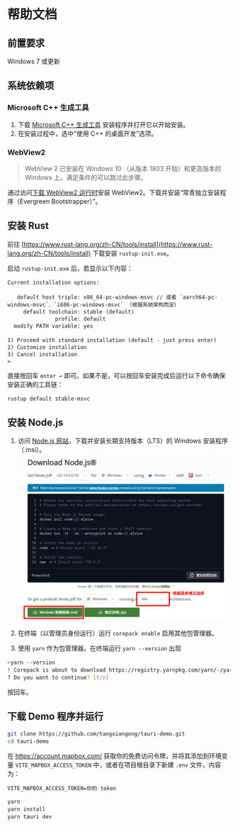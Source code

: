 # 帮助文档

## 前置要求
Windows 7 或更新

## 系统依赖项

### Microsoft C++ 生成工具
1. 下载 [Microsoft C++ 生成工具](https://visualstudio.microsoft.com/zh-hans/visual-cpp-build-tools/) 安装程序并打开它以开始安装。
2. 在安装过程中，选中“使用 C++ 的桌面开发”选项。

### WebView2
> WebView 2 已安装在 Windows 10 （从版本 1803 开始）和更高版本的 Windows 上，满足条件的可以跳过此步骤。

通过访问[下载 WebView2 运行时](https://developer.microsoft.com/zh-cn/microsoft-edge/webview2/#download)安装 WebView2。下载并安装“常青独立安装程序（Evergreen Bootstrapper）”。

## 安装 Rust
前往 [https://www.rust-lang.org/zh-CN/tools/install](https://www.rust-lang.org/zh-CN/tools/install) 下载安装 `rustup-init.exe`。

启动 `rustup-init.exe` 后，若显示以下内容：
```text
Current installation options:

   default host triple: x86_64-pc-windows-msvc // 或者 `aarch64-pc-windows-msvc`、`i686-pc-windows-msvc` （根据系统架构而定）
     default toolchain: stable (default)
               profile: default
  modify PATH variable: yes

1) Proceed with standard installation (default - just press enter)
2) Customize installation
3) Cancel installation
>
```
直接按回车 `enter ↩︎` 即可。如果不是，可以按回车安装完成后运行以下命令确保安装正确的工具链：
```bash
rustup default stable-msvc
```

## 安装 Node.js
1. 访问 [Node.js 网站](https://nodejs.org/zh-cn/download)，下载并安装长期支持版本（LTS）的 Windows 安装程序（.msi）。
![Node.js 下载页面](./pics/nodejs.png)

2. 在终端（以管理员身份运行）运行 `corepack enable` 启用其他包管理器。

3. 使用 `yarn` 作为包管理器。在终端运行 `yarn --version` 出现
```bash
>yarn --version
! Corepack is about to download https://registry.yarnpkg.com/yarn/-/yarn-1.22.22.tgz
? Do you want to continue? [Y/n]
```
按回车。

## 下载 Demo 程序并运行
```bash
git clone https://github.com/tangxiangong/tauri-demo.git
cd tauri-demo
```
在 https://account.mapbox.com/ 获取你的免费访问令牌，并将其添加到环境变量 `VITE_MAPBOX_ACCESS_TOKEN` 中，或者在项目根目录下新建 `.env` 文件，内容为：
```env
VITE_MAPBOX_ACCESS_TOKEN=你的 token
```
```bash
yarn 
yarn install
yarn tauri dev
```